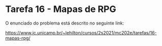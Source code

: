 # Tarefa 16 - Mapas de RPG
 
O enunciado do problema está descrito no seguinte link:

https://www.ic.unicamp.br/~lehilton/cursos/2s2021/mc202e/tarefas/16-mapas-rpg/